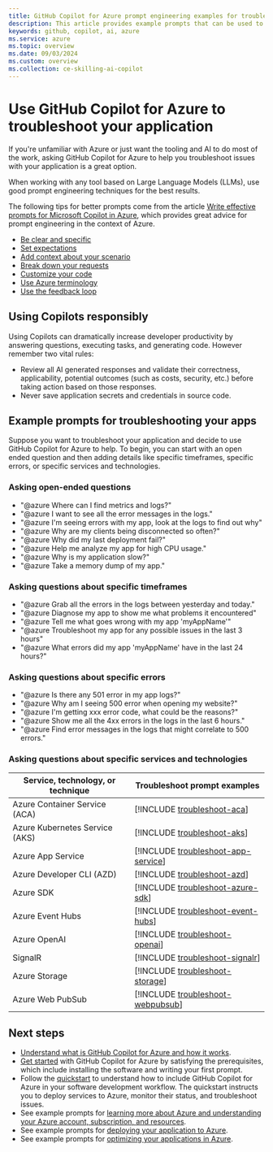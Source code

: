 ```yaml
---
title: GitHub Copilot for Azure prompt engineering examples for troubleshooting your application
description: This article provides example prompts that can be used to help troubleshoot your application in the cloud.
keywords: github, copilot, ai, azure
ms.service: azure
ms.topic: overview
ms.date: 09/03/2024
ms.custom: overview
ms.collection: ce-skilling-ai-copilot
---
```


# Use GitHub Copilot for Azure to troubleshoot your application

If you're unfamiliar with Azure or just want the tooling and AI to do most of the work, asking GitHub Copilot for Azure to help you troubleshoot issues with your application is a great option.

When working with any tool based on Large Language Models (LLMs), use good prompt engineering techniques for the best results.

The following tips for better prompts come from the article [Write effective prompts for Microsoft Copilot in Azure](/azure/copilot/write-effective-prompts), which provides great advice for prompt engineering in the context of Azure.

- [Be clear and specific](/azure/copilot/write-effective-prompts#be-clear-and-specific)
- [Set expectations](/azure/copilot/write-effective-prompts#set-expectations)
- [Add context about your scenario](/azure/copilot/write-effective-prompts#add-context-about-your-scenario)
- [Break down your requests](/azure/copilot/write-effective-prompts#break-down-your-requests)
- [Customize your code](/azure/copilot/write-effective-prompts#customize-your-code)
- [Use Azure terminology](/azure/copilot/write-effective-prompts#use-azure-terminology)
- [Use the feedback loop](/azure/copilot/write-effective-prompts#use-the-feedback-loop)


## Using Copilots responsibly

Using Copilots can dramatically increase developer productivity by answering questions, executing tasks, and generating code. However remember two vital rules:

- Review all AI generated responses and validate their correctness, applicability, potential outcomes (such as costs, security, etc.) before taking action based on those responses.
- Never save application secrets and credentials in source code.


## Example prompts for troubleshooting your apps

Suppose you want to troubleshoot your application and decide to use GitHub Copilot for Azure to help. To begin, you can start with an open ended question and then adding details like specific timeframes, specific errors, or specific services and technologies. 

### Asking open-ended questions

- "@azure Where can I find metrics and logs?"
- "@azure I want to see all the error messages in the logs."
- "@azure I'm seeing errors with my app, look at the logs to find out why"
- "@azure Why are my clients being disconnected so often?"
- "@azure Why did my last deployment fail?"
- "@azure Help me analyze my app for high CPU usage."
- "@azure Why is my application slow?"
- "@azure Take a memory dump of my app."


### Asking questions about specific timeframes

- "@azure Grab all the errors in the logs between yesterday and today."
- "@azure Diagnose my app to show me what problems it encountered"
- "@azure Tell me what goes wrong with my app 'myAppName'"
- "@azure Troubleshoot my app for any possible issues in the last 3 hours"
- "@azure What errors did my app 'myAppName' have in the last 24 hours?"


### Asking questions about specific errors

- "@azure Is there any 501 error in my app logs?"
- "@azure Why am I seeing 500 error when opening my website?"
- "@azure I'm getting xxx error code, what could be the reasons?"
- "@azure Show me all the 4xx errors in the logs in the last 6 hours."
- "@azure Find error messages in the logs that might correlate to 500 errors."


### Asking questions about specific services and technologies

|Service, technology, or technique|Troubleshoot prompt examples|
|---|---|
|Azure Container Service (ACA)|[!INCLUDE [troubleshoot-aca](./includes/troubleshoot-aca.md)]|
|Azure Kubernetes Service (AKS)|[!INCLUDE [troubleshoot-aks](./includes/troubleshoot-aks.md)]|
|Azure App Service|[!INCLUDE [troubleshoot-app-service](./includes/troubleshoot-app-service.md)]|
|Azure Developer CLI (AZD)|[!INCLUDE [troubleshoot-azd](./includes/troubleshoot-azd.md)]|
|Azure SDK|[!INCLUDE [troubleshoot-azure-sdk](./includes/troubleshoot-azure-sdk.md)]|
|Azure Event Hubs|[!INCLUDE [troubleshoot-event-hubs](./includes/troubleshoot-event-hubs.md)]|
|Azure OpenAI|[!INCLUDE [troubleshoot-openai](./includes/troubleshoot-openai.md)]|
|SignalR|[!INCLUDE [troubleshoot-signalr](./includes/troubleshoot-signalr.md)]|
|Azure Storage|[!INCLUDE [troubleshoot-storage](./includes/troubleshoot-storage.md)]|
|Azure Web PubSub|[!INCLUDE [troubleshoot-webpubsub](./includes/troubleshoot-webpubsub.md)]|


## Next steps

- [Understand what is GitHub Copilot for Azure and how it works](introduction.md).
- [Get started](get-started.md) with GitHub Copilot for Azure by satisfying the prerequisites, which include installing the software and writing your first prompt.
- Follow the [quickstart](quickstart-build-deploy-applications.md) to understand how to include GitHub Copilot for Azure in your software development workflow. The quickstart instructs you to deploy services to Azure, monitor their status, and troubleshoot issues.
- See example prompts for [learning more about Azure and understanding your Azure account, subscription, and resources](learn-examples.md).
- See example prompts for [deploying your application to Azure](deploy-examples.md).
- See example prompts for [optimizing your applications in Azure](optimize-examples.md).